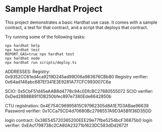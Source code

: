 # Sample Hardhat Project

This project demonstrates a basic Hardhat use case. It comes with a sample contract, a test for that contract, and a script that deploys that contract.

Try running some of the following tasks:

```shell
npx hardhat help
npx hardhat test
REPORT_GAS=true npx hardhat test
npx hardhat node
npx hardhat run scripts/deploy.ts
```

ADDRESSES:
Registry: 0x9352CC61ed4ca9219D245ad99D06a983676CBb80
Registry verifier: 0x64ad146abc687Ef341E3E9281A77CFC993007C6a

SCIO: 0x5CbF51d45eAAB8d4778c94c0DfcBC27880555072
SCIO verifier: 0xDed28B8B8911DB250bfec897e7380Ede6642850b

CTU registration: 0x4E754C96995815C97962305d8A1E7D3ABae96639
Password verifier: 0x1CCa75CD4d70680Bc2798557A9D3A5B1f36D35DD

login contract: 0x38E545720365200EEE29e77fbe5254bcF36875b0
login verifier: 0xEAcf798738c2CA80A23271b1623DC583dDd2672f
